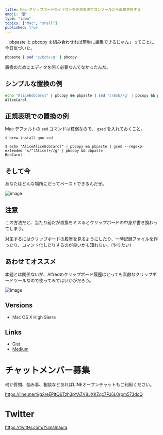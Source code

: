 ```yaml
---
title: Mac—クリップボードのテキストを正規表現でコンソールから直接置換する
emoji: "🖥"
type: "idea"
topics: ["Mac", "shell"]
published: true
---
```


「pbpaste と pbcopy を組み合わせれば簡単に編集できるじゃん」ってことに今日気づいた。

```sh
pbpaste | sed 's/Bob//g' | pbcopy
```
置換のためにエディタを開く必要なんてなかったんだ。



## シンプルな置換の例

```sh
echo "AliceBobCarol" | pbcopy && pbpaste | sed 's/Bob//g' | pbcopy && pbpaste
AliceCarol
```

## 正規表現での置換の例

Mac デフォルトの `sed` コマンドは貧弱なので、 `gsed` を入れておくこと。

```
$ brew install gnu-sed
```

```
$ echo "AliceAliceBobCarol" | pbcopy && pbpaste | gsed --regexp-extended 's/^(Alice)+//g' | pbcopy && pbpaste
BobCarol
```

## そして今

あなたはどんな場所にだってペーストできるんだぜ。

![image](https://user-images.githubusercontent.com/13635059/44063025-b8ebfc18-9f99-11e8-86a5-aa68330ed9dc.png)


## 注意

この方法だと、当たり前だが置換をミスるとクリップボードの中身が書き換わってしまう。

対策するにはクリップボードの履歴を見るようにしたり、一時記録ファイルを作ったり、コマンド化したりするのが良いかも知れない。(やりたい)

## あわせてオススメ

本題とは関係ないが、Alfredのクリップボード履歴はとっても素敵なクリップボードツールなので使ってみてはいかがだろう。

![image](https://user-images.githubusercontent.com/13635059/44063780-05f59070-9f9d-11e8-9d18-e80e38b81ba3.png)

## Versions

- Mac OS X High Sierra

## Links

- [Gist](https://gist.github.com/YumaInaura/32b6d6ba379d4a65d22c06e3f8d284c0)
- [Medium](https://medium.com/supersonic-generation/mac-replace-clipboard-text-with-regex-in-console-a41cf05ac29b)








<!-- Update From Qiita API -->

# チャットメンバー募集


何か質問、悩み事、相談などあればLINEオープンチャットもご利用ください。

https://line.me/ti/g2/eEPltQ6Tzh3pYAZV8JXKZqc7PJ6L0rpm573dcQ





# Twitter


https://twitter.com/YumaInaura


<!-- Update From Qiita API -->


